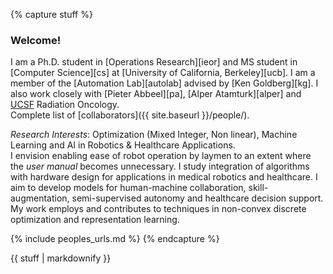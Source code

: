 {% capture stuff %}

### Welcome!  
I am a Ph.D. student in [Operations Research][ieor] and MS student in [Computer Science][cs] at [University of California, Berkeley][ucb]. I am a member of the [Automation Lab][autolab] advised by [Ken Goldberg][kg]. I also work closely with [Pieter Abbeel][pa], [Alper Atamturk][alper] and [UCSF](ucsf) Radiation Oncology.  
Complete list of [collaborators]({{ site.baseurl }}/people/).

*Research Interests*: Optimization (Mixed Integer, Non linear), Machine Learning and AI in Robotics & Healthcare Applications.  
I envision enabling ease of robot operation by laymen to an extent where the *user manual* becomes unnecessary. I study integration of algorithms with hardware design for applications in medical robotics and healthcare. I aim to develop models for human-machine collaboration, skill-augmentation, semi-supervised autonomy and healthcare decision support. My work employs and contributes to techniques in non-convex discrete optimization and representation learning. 

{% include peoples_urls.md %}
{% endcapture %}

<div class="projects">
{{ stuff | markdownify }}
</div>
